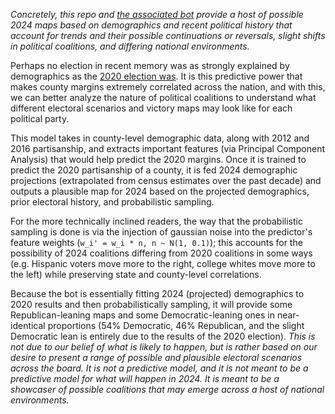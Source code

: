 *_Concretely, this repo and [the associated bot](https://twitter.com/bot_2024) provide a host of possible 2024 maps based on demographics and recent political history that account for trends and their possible continuations or reversals, slight shifts in political coalitions, and differing national environments._*

Perhaps no election in recent memory was as strongly explained by demographics as the [2020 election was](https://centerforpolitics.org/crystalball/articles/demographics-and-expectations-analyzing-biden-and-trumps-performances/). It is this predictive power that makes county margins extremely correlated across the nation, and with this, we can better analyze the nature of political coalitions to understand what different electoral scenarios and victory maps may look like for each political party.

This model takes in county-level demographic data, along with 2012 and 2016 partisanship, and extracts important features (via Principal Component Analysis) that would help predict the 2020 margins. Once it is trained to predict the 2020 partisanship of a county, it is fed 2024 demographic projections (extrapolated from census estimates over the past decade) and outputs a plausible map for 2024 based on the projected demographics, prior electoral history, and probabilistic sampling.

For the more technically inclined readers, the way that the probabilistic sampling is done is via the injection of gaussian noise into the predictor's feature weights (`w_i' = w_i * n, n ~ N(1, 0.1)`); this accounts for the possibility of 2024 coalitions differing from 2020 coalitions in some ways (e.g. Hispanic voters move more to the right, college whites move more to the left) while preserving state and county-level correlations.

Because the bot is essentially fitting 2024 (projected) demographics to 2020 results and then probabilistically sampling, it will provide some Republican-leaning maps and some Democratic-leaning ones in near-identical proportions (54% Democratic, 46% Republican, and the slight Democratic lean is entirely due to the results of the 2020 election). *This is not due to our belief of what is likely to happen, but is rather based on our desire to present a range of possible and plausible electoral scenarios across the board. It is not a predictive model, and it is not meant to be a predictive model for what will happen in 2024. It is meant to be a showcaser of possible coalitions that may emerge across a host of national environments.*
